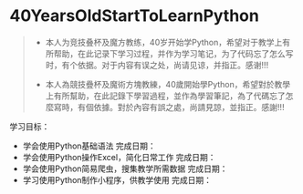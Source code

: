 #  40YearsOldStartToLearnPython





> - 本人为竞技叠杯及魔方教练，40岁开始学Python，希望对于教学上有所帮助，在此记录下学习过程，并作为学习笔记，为了代码忘了怎么写时，有个依据。对于内容有误之处，尚请见谅，并指正。感谢!!!
>
>   
>
> - 本人為競技疊杯及魔術方塊教練，40歲開始學Python，希望對於教學上有所幫助，在此記錄下學習過程，並作為學習筆記，為了代碼忘了怎麼寫時，有個依據。對於內容有誤之處，尚請見諒，並指正。感謝!!!



学习目标：

- 学会使用Python基础语法
  完成日期：
- 学会使用Python操作Excel，简化日常工作
  完成日期：
- 学会使用Python简易爬虫，搜集教学所需数据
  完成日期：
- 学习使用Python制作小程序，供教学使用
  完成日期：
